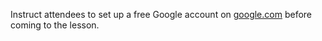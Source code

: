Instruct attendees to set up a free Google account on
[google.com](https://google.com) before coming to the lesson.
